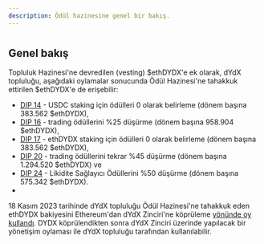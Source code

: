 ```yaml
---
description: Ödül hazinesine genel bir bakış.
---
```


#

## Genel bakış

Topluluk Hazinesi'ne devredilen (vesting) $ethDYDX'e ek olarak, dYdX topluluğu, aşağıdaki oylamalar sonucunda Ödül Hazinesi'ne tahakkuk ettirilen $ethDYDX'e de erişebilir:

* [DIP 14](https://dydx.community/dashboard/proposal/7) - USDC staking için ödülleri 0 olarak belirleme (dönem başına 383.562 $ethDYDX),
* [DIP 16](https://dydx.community/dashboard/proposal/8) - trading ödüllerini %25 düşürme (dönem başına 958.904 $ethDYDX),
* [DIP 17](https://dydx.community/dashboard/proposal/9) - ethDYDX staking için ödülleri 0 olarak belirleme (dönem başına 383.562 $ethDYDX),
* [DIP 20](https://dydx.community/dashboard/proposal/11) - trading ödüllerini tekrar %45 düşürme (dönem başına 1.294.520 $ethDYDX) ve
* [DIP 24](https://github.com/dydxfoundation/dip/blob/master/content/dips/DIP-24.md) - Likidite Sağlayıcı Ödüllerini %50 düşürme (dönem başına 575.342 $ethDYDX).
*

18 Kasım 2023 tarihinde dYdX topluluğu Ödül Hazinesi'ne tahakkuk eden ethDYDX bakiyesini Ethereum'dan dYdX Zinciri'ne köprüleme [yönünde oy kullandı](https://dydx.community/dashboard/proposal/16). DYDX köprülendikten sonra dYdX Zinciri üzerinde yapılacak bir yönetişim oylaması ile dYdX topluluğu tarafından kullanılabilir.
